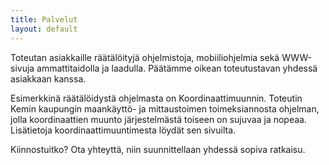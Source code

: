 ```yaml
---
title: Palvelut
layout: default
---
```


Toteutan asiakkaille räätälöityjä ohjelmistoja, mobiiliohjelmia sekä WWW-sivuja ammattitaidolla ja laadulla. Päätämme oikean toteutustavan yhdessä asiakkaan kanssa.

Esimerkkinä räätälöidystä ohjelmasta on Koordinaattimuunnin. Toteutin Kemin kaupungin maankäyttö- ja mittaustoimen toimeksiannosta ohjelman, jolla koordinaattien muunto järjestelmästä toiseen on sujuvaa ja nopeaa. Lisätietoja koordinaattimuuntimesta löydät sen sivuilta.

Kiinnostuitko? Ota yhteyttä, niin suunnittellaan yhdessä sopiva ratkaisu.

